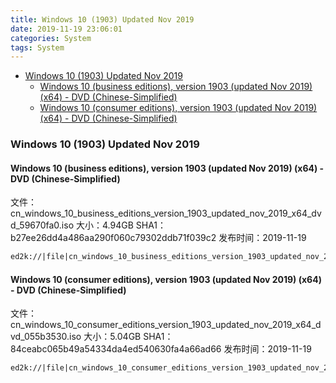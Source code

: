 ```yaml
---
title: Windows 10 (1903) Updated Nov 2019
date: 2019-11-19 23:06:01
categories: System
tags: System
---
```


<!-- more -->

<!-- TOC -->

- [Windows 10 (1903) Updated Nov 2019](#windows-10-1903-updated-nov-2019)
  - [Windows 10 (business editions), version 1903 (updated Nov 2019) (x64) - DVD (Chinese-Simplified)](#windows-10-business-editions-version-1903-updated-nov-2019-x64---dvd-chinese-simplified)
  - [Windows 10 (consumer editions), version 1903 (updated Nov 2019) (x64) - DVD (Chinese-Simplified)](#windows-10-consumer-editions-version-1903-updated-nov-2019-x64---dvd-chinese-simplified)

<!-- /TOC -->

<a id="markdown-windows-10-1903-updated-nov-2019" name="windows-10-1903-updated-nov-2019"></a>

### Windows 10 (1903) Updated Nov 2019

<a id="markdown-windows-10-business-editions-version-1903-updated-nov-2019-x64---dvd-chinese-simplified" name="windows-10-business-editions-version-1903-updated-nov-2019-x64---dvd-chinese-simplified"></a>

#### Windows 10 (business editions), version 1903 (updated Nov 2019) (x64) - DVD (Chinese-Simplified)

文件：cn_windows_10_business_editions_version_1903_updated_nov_2019_x64_dvd_59670fa0.iso
大小：4.94GB
SHA1：b27ee26dd4a486aa290f060c79302ddb71f039c2
发布时间：2019-11-19

```markdown
ed2k://|file|cn_windows_10_business_editions_version_1903_updated_nov_2019_x64_dvd_59670fa0.iso|5299363840|09A8B4CA5A06F4A69F580BB92E72C365|/
```

<a id="markdown-windows-10-consumer-editions-version-1903-updated-nov-2019-x64---dvd-chinese-simplified" name="windows-10-consumer-editions-version-1903-updated-nov-2019-x64---dvd-chinese-simplified"></a>

#### Windows 10 (consumer editions), version 1903 (updated Nov 2019) (x64) - DVD (Chinese-Simplified)

文件：cn_windows_10_consumer_editions_version_1903_updated_nov_2019_x64_dvd_055b3530.iso
大小：5.04GB
SHA1：84ceabc065b49a54334da4ed540630fa4a66ad66
发布时间：2019-11-19

```markdown
ed2k://|file|cn_windows_10_consumer_editions_version_1903_updated_nov_2019_x64_dvd_055b3530.iso|5409650688|EBA2C4E4A7B30C55FA9C042DB7461675|/
```
